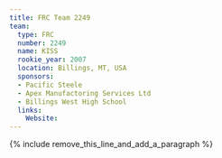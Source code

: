 ```yaml
---
title: FRC Team 2249
team:
  type: FRC
  number: 2249
  name: KISS
  rookie_year: 2007
  location: Billings, MT, USA
  sponsors:
  - Pacific Steele
  - Apex Manufactoring Services Ltd
  - Billings West High School
  links:
    Website:
---
```


{% include remove_this_line_and_add_a_paragraph %}